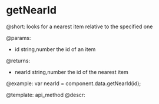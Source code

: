 getNearId
===========

@short:
 	looks for a nearest item relative to the specified one
    
    
@params:

- id		string,number		the id of an item


@returns:
- nearId		string,number		the id of the nearest item


@example:
var nearId = component.data.getNearId(id);

@template: api_method
@descr:
